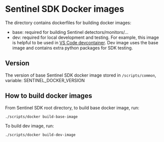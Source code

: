 # Sentinel SDK Docker images

The directory contains dockerfiles for building docker images:
- base: required for building Sentinel detectors/monitors/... 
- dev: required for local development and testing. For example, this image is helpful to be used in [VS Code devcontainer](https://code.visualstudio.com/docs/devcontainers/containers). Dev image uses the base image and contains extra python packages for SDK testing.

## Version

The version of base Sentinel SDK docker image stored in `/scripts/common`, variable: SENTINEL_DOCKER_VERSION

## How to build docker images

From Sentinel SDK root directory, to build base docker image, run:
```sh
./scripts/docker build-base-image
```

To build dev image, run:
```sh
./scripts/docker build-dev-image
```